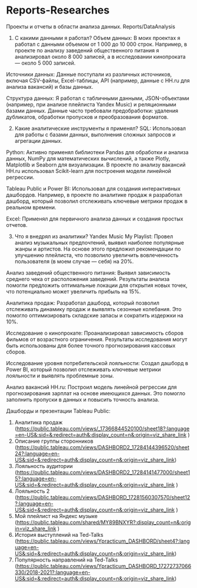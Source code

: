 # Reports-Researches
Проекты и отчеты в области анализа данных. Reports/DataAnalysis

1. С какими данными я работал?
Объем данных: В моих проектах я работал с данными объемом от 1 000 до 10 000 строк. Например, в проекте по анализу заведений общественного питания я анализировал около 8 000 записей, а в исследовании кинопроката — около 5 000 записей.

Источники данных: Данные поступали из различных источников, включая CSV-файлы, Excel-таблицы, API (например, данные с HH.ru для анализа вакансий) и базы данных.

Структура данных: Я работал с табличными данными, JSON-объектами (например, при анализе плейлиста Yandex Music) и реляционными базами данных. Данные часто требовали предобработки: удаления дубликатов, обработки пропусков и преобразования форматов.

2. Какие аналитические инструменты я применял?
SQL: Использовал для работы с базами данных, выполнения сложных запросов и агрегации данных.

Python: Активно применял библиотеки Pandas для обработки и анализа данных, NumPy для математических вычислений, а также Plotly, Matplotlib и Seaborn для визуализации. В проекте по анализу вакансий HH.ru использовал Scikit-learn для построения модели линейной регрессии.

Tableau Public и Power BI: Использовал для создания интерактивных дашбордов. Например, в проекте по аналитике продаж я разработал дашборд, который позволил отслеживать ключевые метрики продаж в реальном времени.

Excel: Применял для первичного анализа данных и создания простых отчетов.

3. Что я внедрял из аналитики?
Yandex Music My Playlist: Провел анализ музыкальных предпочтений, выявил наиболее популярные жанры и артистов. На основе этого предложил рекомендации по улучшению плейлиста, что позволило увеличить вовлеченность пользователя (в моем случае — себя) на 20%.

Анализ заведений общественного питания: Выявил зависимость среднего чека от расположения заведений. Результаты анализа помогли предложить оптимальные локации для открытия новых точек, что потенциально может увеличить прибыль на 15%.

Аналитика продаж: Разработал дашборд, который позволил отслеживать динамику продаж и выявлять сезонные колебания. Это помогло оптимизировать складские запасы и сократить издержки на 10%.

Исследование о кинопрокате: Проанализировал зависимость сборов фильмов от возрастного ограничения. Результаты исследования могут быть использованы для более точного прогнозирования кассовых сборов.

Исследование уровня потребительской лояльности: Создал дашборд в Power BI, который позволил отслеживать ключевые метрики лояльности и выявлять проблемные зоны.

Анализ вакансий HH.ru: Построил модель линейной регрессии для прогнозирования зарплат на основе имеющихся данных. Это помогло заполнить пропуски в данных и повысить точность анализа.

Дашборды и презентации Tableau Public:
1. Аналитика продаж (https://public.tableau.com/views/_17366844520100/sheet18?:language=en-US&:sid=&:redirect=auth&:display_count=n&:origin=viz_share_link )
2. Описание группы сторонников (https://public.tableau.com/views/DASHBORD2_17284144396520/sheet24?:language=en-US&:sid=&:redirect=auth&:display_count=n&:origin=viz_share_link)
3. Лояльность аудитории (https://public.tableau.com/views/DASHBORD2_17284141477000/sheet15?:language=en-US&:sid=&:redirect=auth&:display_count=n&:origin=viz_share_link )
4. Лояльность 2 (https://public.tableau.com/views/DASHBORD_17281560307570/sheet12?:language=en-US&:sid=&:redirect=auth&:display_count=n&:origin=viz_share_link )
5. Мой плейлист на Яндекс музыке (https://public.tableau.com/shared/MY89BNXYR?:display_count=n&:origin=viz_share_link )
6. История выступлений на Ted-Talks (https://public.tableau.com/views/Ypracticum_DASHBORD/sheet4?:language=en-US&:sid=&:redirect=auth&:display_count=n&:origin=viz_share_link)
7. Популярность направлений на Ted-Talks (https://public.tableau.com/views/Ypracticum_DASHBORD_17272737066330/2018-2021?:language=en-US&:sid=&:redirect=auth&:display_count=n&:origin=viz_share_link)
